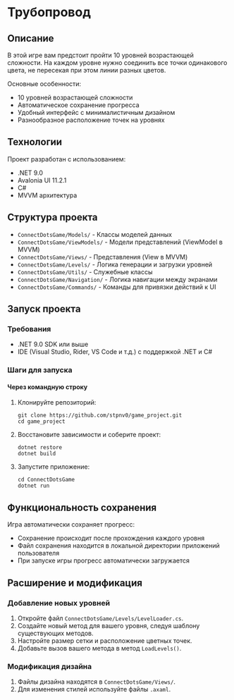 # Трубопровод


## Описание

В этой игре вам предстоит пройти 10 уровней возрастающей сложности. На каждом уровне нужно соединить все точки одинакового цвета, не пересекая при этом линии разных цветов.

Основные особенности:
- 10 уровней возрастающей сложности
- Автоматическое сохранение прогресса
- Удобный интерфейс с минималистичным дизайном
- Разнообразное расположение точек на уровнях

## Технологии

Проект разработан с использованием:
- .NET 9.0
- Avalonia UI 11.2.1
- C#
- MVVM архитектура

## Структура проекта

- `ConnectDotsGame/Models/` - Классы моделей данных
- `ConnectDotsGame/ViewModels/` - Модели представлений (ViewModel в MVVM)
- `ConnectDotsGame/Views/` - Представления (View в MVVM)
- `ConnectDotsGame/Levels/` - Логика генерации и загрузки уровней
- `ConnectDotsGame/Utils/` - Служебные классы
- `ConnectDotsGame/Navigation/` - Логика навигации между экранами
- `ConnectDotsGame/Commands/` - Команды для привязки действий к UI

## Запуск проекта

### Требования
- .NET 9.0 SDK или выше
- IDE (Visual Studio, Rider, VS Code и т.д.) с поддержкой .NET и C#

### Шаги для запуска

#### Через командную строку

1. Клонируйте репозиторий:
   ```
   git clone https://github.com/stpnv0/game_project.git
   cd game_project
   ```

2. Восстановите зависимости и соберите проект:
   ```
   dotnet restore
   dotnet build
   ```

3. Запустите приложение:
   ```
   cd ConnectDotsGame
   dotnet run
   ```

## Функциональность сохранения

Игра автоматически сохраняет прогресс:
- Сохранение происходит после прохождения каждого уровня
- Файл сохранения находится в локальной директории приложений пользователя
- При запуске игры прогресс автоматически загружается

## Расширение и модификация

### Добавление новых уровней

1. Откройте файл `ConnectDotsGame/Levels/LevelLoader.cs`.
2. Создайте новый метод для вашего уровня, следуя шаблону существующих методов.
3. Настройте размер сетки и расположение цветных точек.
4. Добавьте вызов вашего метода в метод `LoadLevels()`.

### Модификация дизайна

1. Файлы дизайна находятся в `ConnectDotsGame/Views/`.
2. Для изменения стилей используйте файлы `.axaml`.

